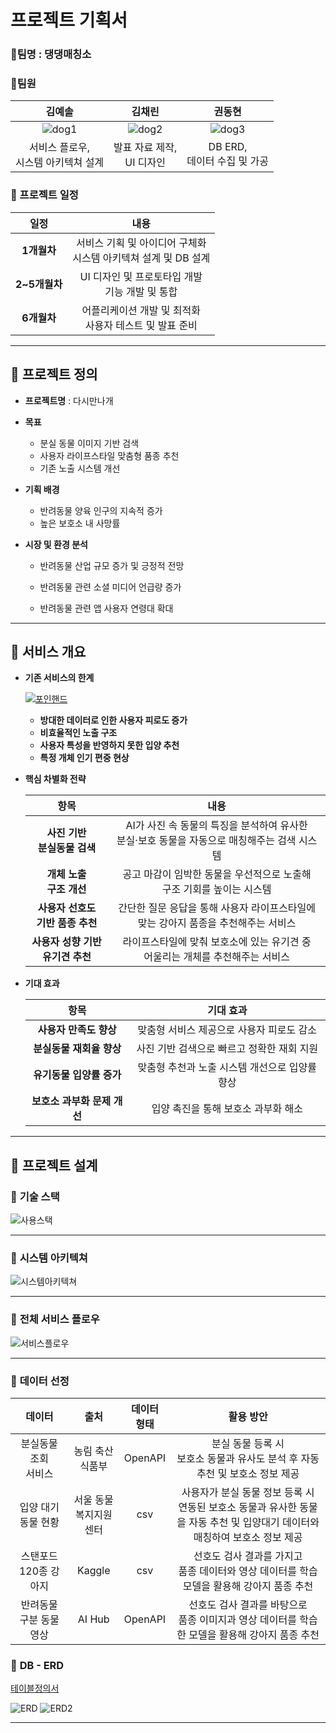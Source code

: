 # 프로젝트 기획서
### :dog:팀명 : 댕댕매칭소

### :raising_hand:팀원

| **김예솔** | **김채린** | **권동현** |
|:--:|:--:|:--:|
|![dog1](https://github.com/whynotsw-camp/whynotsw-camp-wh06-1st-1team-findog/blob/main/image/dog1.jpg)|![dog2](https://github.com/whynotsw-camp/whynotsw-camp-wh06-1st-1team-findog/blob/main/image/dog3.jpg)|![dog3](https://github.com/whynotsw-camp/whynotsw-camp-wh06-1st-1team-findog/blob/main/image/dog2.jpg)|
| 서비스 플로우,<br>시스템 아키텍쳐 설계 | 발표 자료 제작,<br>UI 디자인 | DB ERD,<br>데이터 수집 및 가공 |


### :book: 프로젝트 일정

| **일정** | **내용** | 
|:--:|:--:|
| **1개월차** |서비스 기획 및 아이디어 구체화<br>시스템 아키텍쳐 설계 및 DB 설계|
| **2~5개월차** |UI 디자인 및 프로토타입 개발<br>기능 개발 및 통합|
| **6개월차** |어플리케이션 개발 및 최적화<br>사용자 테스트 및 발표 준비|


---


## :pushpin: 프로젝트 정의
- **프로젝트명** : 다시만나개

- **목표** 

    + 분실 동물 이미지 기반 검색
    + 사용자 라이프스타일 맞춤형 품종 추천
    + 기존 노출 시스템 개선

- **기획 배경**

    + 반려동물 양육 인구의 지속적 증가
    + 높은 보호소 내 사망률

- **시장 및 환경 분석**

    + 반려동물 산업 규모 증가 및 긍정적 전망

    + 반려동물 관련 소셜 미디어 언급량 증가

    + 반려동물 관련 앱 사용자 연령대 확대


---


## :pushpin: 서비스 개요


- **기존 서비스의 한계**

    [![포인핸드](https://github.com/whynotsw-camp/whynotsw-camp-wh06-1st-1team-findog/blob/main/image/hand.png)](https://pawinhand.kr/)

    + **방대한 데이터로 인한 사용자 피로도 증가**
    + **비효율적인 노출 구조**
    + **사용자 특성을 반영하지 못한 입양 추천**
    + **특정 개체 인기 편중 현상**


- **핵심 차별화 전략**

    | **항목** | **내용** |
    |:--:|:--:|
    | **사진 기반<br>분실동물 검색** | AI가 사진 속 동물의 특징을 분석하여 유사한<br>분실·보호 동물을 자동으로 매칭해주는 검색 시스템 |
    | **개체 노출<br>구조 개선** | 공고 마감이 임박한 동물을 우선적으로 노출해<br>구조 기회를 높이는 시스템 |
    | **사용자 선호도<br>기반 품종 추천** | 간단한 질문 응답을 통해 사용자 라이프스타일에 맞는 강아지 품종을 추천해주는 서비스 |
    | **사용자 성향 기반 유기견 추천** | 라이프스타일에 맞춰 보호소에 있는 유기견 중<br>어울리는 개체를 추천해주는 서비스 |

- **기대 효과**

    | **항목** | **기대 효과**|
    |:--:|:--:|
    | **사용자 만족도 향상** | 맞춤형 서비스 제공으로 사용자 피로도 감소|
    | **분실동물 재회율 향상** | 사진 기반 검색으로 빠르고 정확한 재회 지원 |
    | **유기동물 입양률 증가** | 맞춤형 추천과 노출 시스템 개선으로 입양률 향상 |
    | **보호소 과부화 문제 개선**| 입양 촉진을 통해 보호소 과부화 해소 |


---


## :pushpin: 프로젝트 설계


### :wrench: **기술 스택**
![사용스택](https://github.com/whynotsw-camp/whynotsw-camp-wh06-1st-1team-findog/blob/main/image/drawio_2.png)


---


### :hammer: **시스템 아키텍쳐**

![시스템아키텍쳐](https://github.com/whynotsw-camp/whynotsw-camp-wh06-1st-1team-findog/blob/main/image/drawio_1.png)


---


### :mag_right: **전체 서비스 플로우**

![서비스플로우](https://github.com/whynotsw-camp/whynotsw-camp-wh06-1st-1team-findog/blob/main/image/image3.jpg)


---


### :pencil: **데이터 선정**

| **데이터**  | **출처** | **데이터<br>형태** | **활용 방안** |
|:--:|:--:|:--:|:--:|
|분실동물 조회<br>서비스| 농림 축산<br>식품부 | OpenAPI| 분실 동물 등록 시<br>보호소 동물과 유사도 분석 후 자동 추천 및 보호소 정보 제공 |
|입양 대기동물 현황| 서울 동물<br>복지지원센터 | csv | 사용자가 분실 동물 정보 등록 시<br>연동된 보호소 동물과 유사한 동물을 자동 추천 및 입양대기 데이터와 매칭하여 보호소 정보 제공 |
|스탠포드 120종 강아지| Kaggle | csv | 선호도 검사 결과를 가지고<br> 품종 데이터와 영상 데이터를 학습 모델을 활용해 강아지 품종 추천 |
|반려동물 구분 동물 영상| AI Hub | OpenAPI | 선호도 검사 결과를 바탕으로<br>품종 이미지과 영상 데이터를 학습한 모델을 활용해 강아지 품종 추천 |


### :file_folder: **DB - ERD**

[테이블정의서](https://github.com/whynotsw-camp/whynotsw-camp-wh06-1st-1team-findog/blob/main/%ED%85%8C%EC%9D%B4%EB%B8%94%20%EC%84%A4%EB%AA%85%EC%84%9C.pdf)

![ERD](https://github.com/whynotsw-camp/whynotsw-camp-wh06-1st-1team-findog/blob/main/image/erd.png)
![ERD2](https://github.com/whynotsw-camp/whynotsw-camp-wh06-1st-1team-findog/blob/main/image/erd2.png)


---

    


